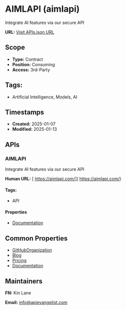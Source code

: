 # AIMLAPI (aimlapi)
Integrate AI features via our secure API 

**URL:** [Visit APIs.json URL](https://raw.githubusercontent.com/api-evangelist/aimlapi/refs/heads/main/apis.yml)

## Scope

- **Type:** Contract 
- **Position:** Consuming 
- **Access:** 3rd-Party 

## Tags:

 - Artificial Intelligence, Models, AI

## Timestamps

- **Created:** 2025-01-07 
- **Modified:** 2025-01-13 

## APIs

### AIMLAPI
Integrate AI features via our secure API 

**Human URL:** [ https://aimlapi.com/]( https://aimlapi.com/)


#### Tags:

 - API

#### Properties

- [Documentation]( https://aimlapi.com/)

## Common Properties

- [GitHubOrganization](https://github.com/aimlapi)
- [Blog](https://aimlapi.com/blog)
- [Pricing](https://aimlapi.com/ai-ml-api-pricing)
- [Documentation](https://docs.aimlapi.com/)

## Maintainers

**FN:** Kin Lane

**Email:** info@apievangelist.com

